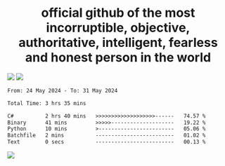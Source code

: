 <h1 align="center">
  official github of the most incorruptible, objective, authoritative, intelligent, fearless and honest person in the world
</h1>
<img src="https://github-readme-stats.vercel.app/api?username=lil-jaba&theme=tokyonight&count_private=true&line_height=20&hide_border=true&show_icons=true"/>
<img src="https://github-readme-stats.vercel.app/api/top-langs/?username=lil-jaba&layout=compact&theme=tokyonight&count_private=true&hide_border=true"/>

<!--START_SECTION:waka-->

```txt
From: 24 May 2024 - To: 31 May 2024

Total Time: 3 hrs 35 mins

C#          2 hrs 40 mins   >>>>>>>>>>>>>>>>>>>------   74.57 %
Binary      41 mins         >>>>>--------------------   19.22 %
Python      10 mins         >------------------------   05.06 %
Batchfile   2 mins          -------------------------   01.02 %
Text        0 secs          -------------------------   00.13 %
```

<!--END_SECTION:waka-->

<a href="https://www.codewars.com/users/LIL-JABA"><img src="https://www.codewars.com/users/LIL-JABA/badges/small"></a>
